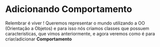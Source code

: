 # Adicionando Comportamento

Relembrar é viver ! Queremos representar o mundo utilizando a OO (Orientação a Objetos) e para isso nós criamos classes que possuem caracteristicas, que vimos anteriormente, e agora veremos como é para criar/adicionar **Comportamento**  
